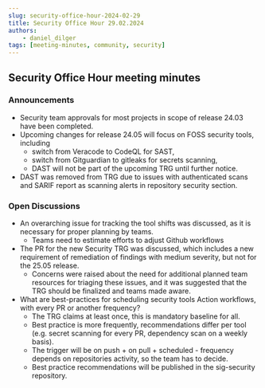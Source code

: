 ```yaml
---
slug: security-office-hour-2024-02-29
title: Security Office Hour 29.02.2024
authors: 
    - daniel_dilger
tags: [meeting-minutes, community, security]
---
```


## Security Office Hour meeting minutes

### Announcements

- Security team approvals for most projects in scope of release 24.03 have been completed.
- Upcoming changes for release 24.05 will focus on FOSS security tools, including
  - switch from Veracode to CodeQL for SAST,
  - switch from Gitguardian to gitleaks for secrets scanning,
  - DAST will not be part of the upcoming TRG until further notice.
- DAST was removed from TRG due to issues with authenticated scans and SARIF report as scanning alerts in repository security section.

### Open Discussions

- An overarching issue for tracking the tool shifts was discussed, as it is necessary for proper planning by teams.
  - Teams need to estimate efforts to adjust Github workflows
- The PR for the new Security TRG was discussed, which includes a new requirement of remediation of findings with medium severity, but not for the 25.05 release.
  - Concerns were raised about the need for additional planned team resources for triaging these issues, and it was suggested that the TRG should be finalized and teams made aware.
- What are best-practices for scheduling security tools Action workflows, with every PR or another frequency?
  - The TRG claims at least once, this is mandatory baseline for all.
  - Best practice is more frequently, recommendations differ per tool (e.g. secret scanning for every PR, dependency scan on a weekly basis).
  - The trigger will be on push + on pull + scheduled - frequency depends on repositories activity, so the team has to decide.
  - Best practice recommendations will be published in the sig-security repository.
